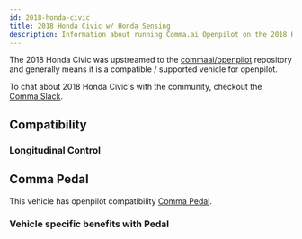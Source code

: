 ```yaml
---
id: 2018-honda-civic
title: 2018 Honda Civic w/ Honda Sensing
description: Information about running Comma.ai Openpilot on the 2018 Honda Civic w/ Honda Sensing
---
```


The 2018 Honda Civic was upstreamed to the [commaai/openpilot](https://github.com/commaai/openpilot) repository and generally means it is a compatible / supported vehicle for openpilot.

To chat about 2018 Honda Civic's with the community, checkout the  [Comma Slack](https://slack.comma.ai).
## Compatibility

### Longitudinal Control



## Comma Pedal

This vehicle has openpilot compatibility [Comma Pedal](/hardware/pedal).

### Vehicle specific benefits with Pedal

